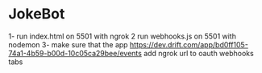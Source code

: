 # JokeBot
1- run index.html on 5501 with ngrok 
2 run webhooks.js on 5501 with nodemon
3- make sure that the app https://dev.drift.com/app/bd0ff105-74a1-4b59-b00d-10c05ca29bee/events 
    add ngrok url to
        oauth 
        webhooks tabs